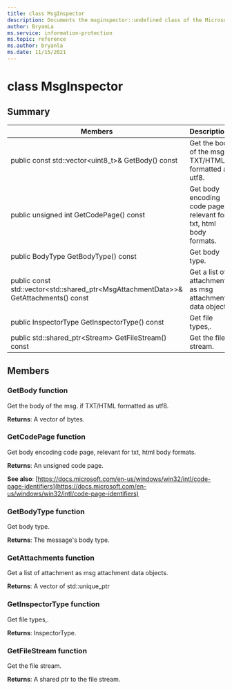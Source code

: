 ```yaml
---
title: class MsgInspector 
description: Documents the msginspector::undefined class of the Microsoft Information Protection (MIP) SDK.
author: BryanLa
ms.service: information-protection
ms.topic: reference
ms.author: bryanla
ms.date: 11/15/2021
---
```


# class MsgInspector 
  
## Summary
 Members                        | Descriptions                                
--------------------------------|---------------------------------------------
public const std::vector\<uint8_t\>& GetBody() const  |  Get the body of the msg. if TXT/HTML formatted as utf8.
public unsigned int GetCodePage() const  |  Get body encoding code page, relevant for txt, html body formats.
public BodyType GetBodyType() const  |  Get body type.
public const std::vector\<std::shared_ptr\<MsgAttachmentData\>\>& GetAttachments() const  |  Get a list of attachment as msg attachment data objects.
public InspectorType GetInspectorType() const  |  Get file types,.
public std::shared_ptr\<Stream\> GetFileStream() const  |  Get the file stream.
  
## Members
  
### GetBody function
Get the body of the msg. if TXT/HTML formatted as utf8.

  
**Returns**: A vector of bytes.
  
### GetCodePage function
Get body encoding code page, relevant for txt, html body formats.

  
**Returns**: An unsigned code page. 
  
**See also**: [https://docs.microsoft.com/en-us/windows/win32/intl/code-page-identifiers](https://docs.microsoft.com/en-us/windows/win32/intl/code-page-identifiers)
  
### GetBodyType function
Get body type.

  
**Returns**: The message's body type.
  
### GetAttachments function
Get a list of attachment as msg attachment data objects.

  
**Returns**: A vector of std::unique_ptr<MsgAttachmentData>
  
### GetInspectorType function
Get file types,.

  
**Returns**: InspectorType.
  
### GetFileStream function
Get the file stream.

  
**Returns**: A shared ptr to the file stream.